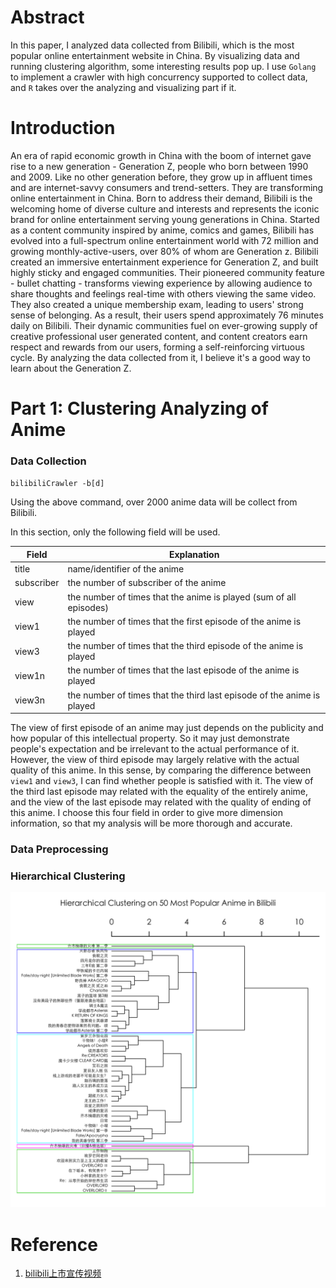 # Abstract

In this paper, I analyzed data collected from Bilibili, which is the most popular online entertainment website in China. By visualizing data and running clustering algorithm, some interesting results pop up. I use `Golang` to implement a crawler with high concurrency supported to collect data, and `R` takes over the analyzing and visualizing part if it.

# Introduction

An era of rapid economic growth in China with the boom of internet gave rise to a new generation - Generation Z, people who born between 1990 and 2009. Like no other generation before, they grow up in affluent times and are internet-savvy consumers and trend-setters. They are transforming online entertainment in China. Born to address their demand, Bilibili is the welcoming home of diverse culture and interests and represents the iconic brand for online entertainment serving young generations in China. Started as a content community inspired by anime, comics and games, Bilibili has evolved into a full-spectrum online entertainment world with 72 million and growing monthly-active-users, over 80% of whom are Generation z. Bilibili created an immersive entertainment experience for Generation Z, and built highly sticky and engaged communities. Their pioneered community feature - bullet chatting - transforms viewing experience by allowing audience to share thoughts and feelings real-time with others viewing the same video. They also created a unique membership exam, leading to users' strong sense of belonging. As a result, their users spend approximately 76 minutes daily on Bilibili. Their dynamic communities fuel on ever-growing supply of creative professional user generated content, and content creators earn respect and rewards from our users, forming a self-reinforcing virtuous cycle. By analyzing the data collected from it, I believe it's a good way to learn about the Generation Z.

# Part 1: Clustering Analyzing of Anime

### Data Collection

`bilibiliCrawler -b[d]`

Using the above command, over 2000 anime data will be collect from Bilibili. 

In this section, only the following field will be used.

| Field | Explanation | 
| --- | --- |
| title | name/identifier of the anime | 
| subscriber | the number of subscriber of the anime | 
| view | the number of times that the anime is played (sum of all episodes) |
| view1 | the number of times that the first episode of the anime is played |
| view3 | the number of times that the third episode of the anime is played |
| view1n | the number of times that the last episode of the anime is played |
| view3n | the number of times that the third last episode of the anime is played |

The view of first episode of an anime may just depends on the publicity and how popular of this intellectual property. So it may just demonstrate people's  expectation and be irrelevant to the actual performance of it. However, the view of third episode may largely relative with the actual quality of this anime. In this sense, by comparing the difference between `view1` and `view3`, I can find whether people is satisfied with it. The view of the third last episode may related with the equality of the entirely anime, and the view of the last episode may related with the quality of ending of this anime. I choose this four field in order to give more dimension information, so that my analysis will be more thorough and accurate.


### Data Preprocessing

### Hierarchical Clustering
![](visual/assets/hierarchical_clustering.png)


# Reference

1. [bilibili上市宣传视频](www.bilibili/video/av21322566)